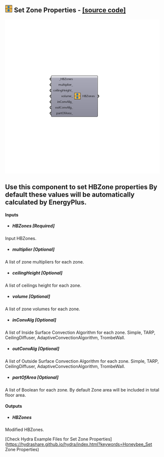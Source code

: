 ## ![](../../images/icons/Set_Zone_Properties.png) Set Zone Properties - [[source code]](https://github.com/mostaphaRoudsari/honeybee/tree/master/src/Honeybee_Set%20Zone%20Properties.py)

![](../../images/components/Set_Zone_Properties.png)

Use this component to set HBZone properties
 By default these values will be automatically calculated by EnergyPlus.
 -
 

#### Inputs
* ##### HBZones [Required]
Input HBZones.
* ##### multiplier [Optional]
A list of zone multipliers for each zone.
* ##### ceilingHeight [Optional]
A list of ceilings height for each zone.
* ##### volume [Optional]
A list of zone volumes for each zone.
* ##### inConvAlg [Optional]
A list of Inside Surface Convection Algorithm for each zone.
 Simple, TARP, CeilingDiffuser, AdaptiveConvectionAlgorithm, TrombeWall.
* ##### outConvAlg [Optional]
A list of Outside Surface Convection Algorithm for each zone.
 Simple, TARP, CeilingDiffuser, AdaptiveConvectionAlgorithm, TrombeWall.
* ##### partOfArea [Optional]
A list of Boolean for each zone. By default Zone area will
 be included in total floor area.

#### Outputs
* ##### HBZones
Modified HBZones.


[Check Hydra Example Files for Set Zone Properties](https://hydrashare.github.io/hydra/index.html?keywords=Honeybee_Set Zone Properties)